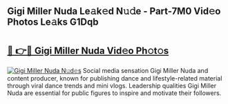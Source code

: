 ## Gigi Miller Nuda Le𝚊k𝚎d N𝚞𝚍e - Part-7M0 Vid𝚎o Photos Le𝚊ks G1Dqb

# <h2><a href="http://fbfc0ey.evod.top/?m=Gigi+Miller+Nuda">🔗 👉🔴 Gigi Miller Nuda Vid𝚎o Ph𝚘t𝚘s</a></h2>

[![Gigi Miller Nuda N𝚞d𝚎s](https://i.imgur.com/8V9OHl7.gif)](http://fbfc0ey.evod.top/?m=Gigi+Miller+Nuda)
Social media sensation Gigi Miller Nuda and content producer, known for publishing dance and lifestyle-related material through viral dance trends and mini vlogs. Leadership qualities Gigi Miller Nuda are essential for public figures to inspire and motivate their followers. 
